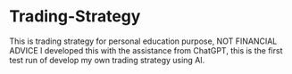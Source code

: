 # Trading-Strategy
This is trading strategy for personal education purpose, NOT FINANCIAL ADVICE
I developed this with the assistance from ChatGPT, this is the first test run of develop my own trading strategy using AI.
